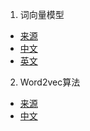 1. 词向量模型

- [来源](https://iksinc.wordpress.com/tag/continuous-bag-of-words-cbow/)
- [中文](CBOW_Chinese.ipynb)
- [英文](CBOW.ipynb)

2. Word2vec算法

- [来源](https://code.google.com/archive/p/word2vec/)
- [中文](word2vec_Chinese.md)